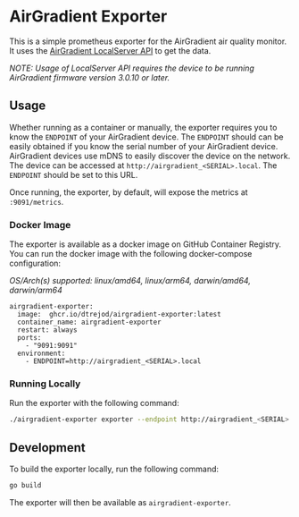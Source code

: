 # AirGradient Exporter

This is a simple prometheus exporter for the AirGradient air quality monitor. It uses the [AirGradient
LocalServer API](https://github.com/airgradienthq/arduino/blob/master/docs/local-server.md) to get the data.

*NOTE: Usage of LocalServer API requires the device to be running AirGradient firmware version 3.0.10 or later.*

## Usage

Whether running as a container or manually, the exporter requires you to know the `ENDPOINT` of your AirGradient device.
The `ENDPOINT` should can be easily obtained if you know the serial number of your AirGradient device. AirGradient
devices use mDNS to easily discover the device on the network. The device can be accessed at
`http://airgradient_<SERIAL>.local`. The `ENDPOINT` should be set to this URL.

Once running, the exporter, by default, will expose the metrics at `:9091/metrics`.

### Docker Image
The exporter is available as a docker image on GitHub Container Registry. You can run the docker image with the
following docker-compose configuration:

*OS/Arch(s) supported: linux/amd64, linux/arm64, darwin/amd64, darwin/arm64*

```
airgradient-exporter:
  image:  ghcr.io/dtrejod/airgradient-exporter:latest
  container_name: airgradient-exporter
  restart: always
  ports:
    - "9091:9091"
  environment:
    - ENDPOINT=http://airgradient_<SERIAL>.local
```


### Running Locally
Run the exporter with the following command:

```bash
./airgradient-exporter exporter --endpoint http://airgradient_<SERIAL>.local
```

## Development

To build the exporter locally, run the following command:

```bash
go build
```

The exporter will then be available as `airgradient-exporter`.


